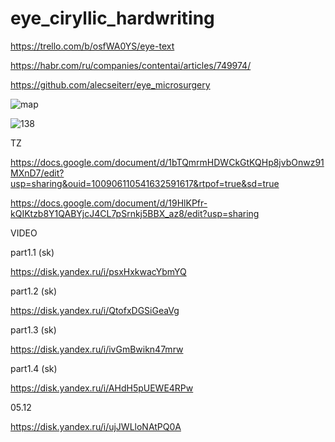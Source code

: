 # eye_ciryllic_hardwriting


https://trello.com/b/osfWA0YS/eye-text


https://habr.com/ru/companies/contentai/articles/749974/


https://github.com/alecseiterr/eye_microsurgery 


![map](https://github.com/musicnova/hardwriting_musicnova/assets/29410375/00980680-b274-4464-a59b-724c2fb49d17)


![138](https://github.com/musicnova/hardwriting_musicnova/assets/29410375/aa934779-54f2-4b38-b135-b411007d89e9)


TZ


https://docs.google.com/document/d/1bTQmrmHDWCkGtKQHp8jvbOnwz91MXnD7/edit?usp=sharing&ouid=100906110541632591617&rtpof=true&sd=true


https://docs.google.com/document/d/19HlKPfr-kQIKtzb8Y1QABYjcJ4CL7pSrnkj5BBX_az8/edit?usp=sharing


VIDEO


part1.1 (sk)


https://disk.yandex.ru/i/psxHxkwacYbmYQ


part1.2 (sk)


https://disk.yandex.ru/i/QtofxDGSiGeaVg


part1.3 (sk)


https://disk.yandex.ru/i/ivGmBwikn47mrw


part1.4 (sk)


https://disk.yandex.ru/i/AHdH5pUEWE4RPw


05.12


https://disk.yandex.ru/i/ujJWLloNAtPQ0A

